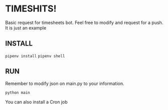 # TIMESHITS!

Basic request for timesheets bot. Feel free to modify and request for a push. It is just an example

## INSTALL

`pipenv install`
`pipenv shell`

## RUN

Remember to modify json on main.py to your information. 

`python main`

You can also install a Cron job
